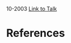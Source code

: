 

10-2003
[Link to Talk](https://www.churchofjesuschrist.org/study/general-conference/2003/10/priesthood-session?lang=eng)



# References

